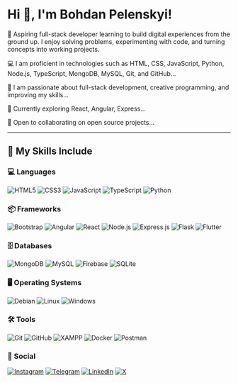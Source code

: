 # Hi 👋, I'm Bohdan Pelenskyi!

🚀 Aspiring full-stack developer learning to build digital experiences from the ground up. I enjoy solving problems, experimenting with code, and turning concepts into working projects.

💻 I am proficient in technologies such as HTML, CSS, JavaScript, Python, Node.js, TypeScript, MongoDB, MySQL, Git, and GitHub...

🎨 I am passionate about full-stack development, creative programming, and improving my skills...

🌱 Currently exploring React, Angular, Express...

🤝 Open to collaborating on open source projects...

---

## 🔧 My Skills Include

### 💻 Languages
![HTML5](https://img.shields.io/badge/-HTML5-E34F26?style=for-the-badge&logo=html5&logoColor=white)
![CSS3](https://img.shields.io/badge/-CSS3-1572B6?style=for-the-badge&logo=css3)
![JavaScript](https://img.shields.io/badge/-JavaScript-black?style=for-the-badge&logo=javascript)
![TypeScript](https://img.shields.io/badge/-TypeScript-3178C6?style=for-the-badge&logo=typescript)
![Python](https://img.shields.io/badge/-Python-3776AB?style=for-the-badge&logo=python)

### 📦 Frameworks
![Bootstrap](https://img.shields.io/badge/-Bootstrap-563D7C?style=for-the-badge&logo=bootstrap)
![Angular](https://img.shields.io/badge/-Angular-DD0031?style=for-the-badge&logo=angular)
![React](https://img.shields.io/badge/-React-20232A?style=for-the-badge&logo=react)
![Node.js](https://img.shields.io/badge/-Node.js-339933?style=for-the-badge&logo=node.js)
![Express.js](https://img.shields.io/badge/-Express.js-000000?style=for-the-badge&logo=express)
![Flask](https://img.shields.io/badge/-Flask-000000?style=for-the-badge&logo=flask)
![Flutter](https://img.shields.io/badge/-Flutter-02569B?style=for-the-badge&logo=flutter)

### 🗄 Databases
![MongoDB](https://img.shields.io/badge/-MongoDB-47A248?style=for-the-badge&logo=mongodb)
![MySQL](https://img.shields.io/badge/-MySQL-4479A1?style=for-the-badge&logo=mysql)
![Firebase](https://img.shields.io/badge/-Firebase-FFCA28?style=for-the-badge&logo=firebase)
![SQLite](https://img.shields.io/badge/-SQLite-003B57?style=for-the-badge&logo=sqlite)

### 🖥 Operating Systems
![Debian](https://img.shields.io/badge/-Debian-A81D33?style=for-the-badge&logo=debian)
![Linux](https://img.shields.io/badge/-Linux-FCC624?style=for-the-badge&logo=linux)
![Windows](https://img.shields.io/badge/Windows-0078D6?style=for-the-badge&logo=windows&logoColor=white)


### 🛠 Tools
![Git](https://img.shields.io/badge/-Git-F05032?style=for-the-badge&logo=git)
![GitHub](https://img.shields.io/badge/-GitHub-181717?style=for-the-badge&logo=github)
![XAMPP](https://img.shields.io/badge/-XAMPP-FB7A24?style=for-the-badge&logo=xampp)
![Docker](https://img.shields.io/badge/-Docker-2496ED?style=for-the-badge&logo=docker)
![Postman](https://img.shields.io/badge/-Postman-FF6C37?style=for-the-badge&logo=postman)

### 📱 Social
[![Instagram](https://img.shields.io/badge/Instagram-%23E4405F.svg?style=for-the-badge&logo=Instagram&logoColor=white)](https://instagram.com/bod1k_pel)
[![Telegram](https://img.shields.io/badge/Telegram-2CA5E0?style=for-the-badge&logo=telegram&logoColor=white)](https://t.me/bod1k_pel)
[![LinkedIn](https://img.shields.io/badge/linkedin-%230077B5.svg?style=for-the-badge&logo=linkedin&logoColor=white)](https://linkedin.com/in/ТВОЄ_ІМ'Я)
[![X](https://img.shields.io/badge/X-%23000000.svg?style=for-the-badge&logo=X&logoColor=white)](https://x.com/bod1k_pel)
